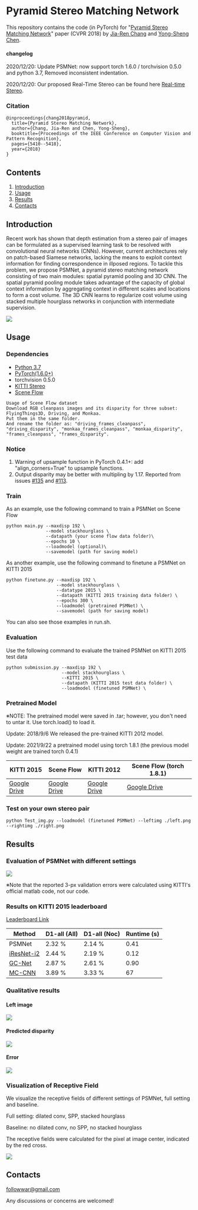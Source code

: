 # Pyramid Stereo Matching Network

This repository contains the code (in PyTorch) for "[Pyramid Stereo Matching Network](https://arxiv.org/abs/1803.08669)" paper (CVPR 2018) by [Jia-Ren Chang](https://jiarenchang.github.io/) and [Yong-Sheng Chen](https://people.cs.nctu.edu.tw/~yschen/).

#### changelog

2020/12/20: Update PSMNet: now support torch 1.6.0 / torchvision 0.5.0 and python 3.7, Removed inconsistent indentation.

2020/12/20: Our proposed Real-Time Stereo can be found here [Real-time Stereo](https://github.com/JiaRenChang/RealtimeStereo).

### Citation

```
@inproceedings{chang2018pyramid,
  title={Pyramid Stereo Matching Network},
  author={Chang, Jia-Ren and Chen, Yong-Sheng},
  booktitle={Proceedings of the IEEE Conference on Computer Vision and Pattern Recognition},
  pages={5410--5418},
  year={2018}
}
```

## Contents

1. [Introduction](#introduction)
2. [Usage](#usage)
3. [Results](#results)
4. [Contacts](#contacts)

## Introduction

Recent work has shown that depth estimation from a stereo pair of images can be formulated as a supervised learning task to be resolved with convolutional neural networks (CNNs). However, current architectures rely on patch-based Siamese networks, lacking the means to exploit context information for finding correspondence in illposed regions. To tackle this problem, we propose PSMNet, a pyramid stereo matching network consisting of two main modules: spatial pyramid pooling and 3D CNN. The spatial pyramid pooling module takes advantage of the capacity of global context information by aggregating context in different scales and locations to form a cost volume. The 3D CNN learns to regularize cost volume using stacked multiple hourglass networks in conjunction with intermediate supervision.

<img align="center" src="https://user-images.githubusercontent.com/11732099/43501836-1d32897c-958a-11e8-8083-ad41ec26be17.jpg">

## Usage

### Dependencies

- [Python 3.7](https://www.python.org/downloads/)
- [PyTorch(1.6.0+)](http://pytorch.org)
- torchvision 0.5.0
- [KITTI Stereo](http://www.cvlibs.net/datasets/kitti/eval_stereo.php)
- [Scene Flow](https://lmb.informatik.uni-freiburg.de/resources/datasets/SceneFlowDatasets.en.html)

```
Usage of Scene Flow dataset
Download RGB cleanpass images and its disparity for three subset: FlyingThings3D, Driving, and Monkaa.
Put them in the same folder.
And rename the folder as: "driving_frames_cleanpass", "driving_disparity", "monkaa_frames_cleanpass", "monkaa_disparity", "frames_cleanpass", "frames_disparity".
```

### Notice

1. Warning of upsample function in PyTorch 0.4.1+: add "align_corners=True" to upsample functions.
2. Output disparity may be better with multipling by 1.17. Reported from issues [#135](https://github.com/JiaRenChang/PSMNet/issues/135) and [#113](https://github.com/JiaRenChang/PSMNet/issues/113).

### Train

As an example, use the following command to train a PSMNet on Scene Flow

```
python main.py --maxdisp 192 \
               --model stackhourglass \
               --datapath (your scene flow data folder)\
               --epochs 10 \
               --loadmodel (optional)\
               --savemodel (path for saving model)
```

As another example, use the following command to finetune a PSMNet on KITTI 2015

```
python finetune.py --maxdisp 192 \
                   --model stackhourglass \
                   --datatype 2015 \
                   --datapath (KITTI 2015 training data folder) \
                   --epochs 300 \
                   --loadmodel (pretrained PSMNet) \
                   --savemodel (path for saving model)
```

You can also see those examples in run.sh.

### Evaluation

Use the following command to evaluate the trained PSMNet on KITTI 2015 test data

```
python submission.py --maxdisp 192 \
                     --model stackhourglass \
                     --KITTI 2015 \
                     --datapath (KITTI 2015 test data folder) \
                     --loadmodel (finetuned PSMNet) \
```

### Pretrained Model

※NOTE: The pretrained model were saved in .tar; however, you don't need to untar it. Use torch.load() to load it.

Update: 2018/9/6 We released the pre-trained KITTI 2012 model.

Update: 2021/9/22 a pretrained model using torch 1.8.1 (the previous model weight are trained torch 0.4.1)

| KITTI 2015 |  Scene Flow | KITTI 2012 | Scene Flow (torch 1.8.1)
|---|---|---|---|
|[Google Drive](https://drive.google.com/file/d/1pHWjmhKMG4ffCrpcsp_MTXMJXhgl3kF9/view?usp=sharing)|[Google Drive](https://drive.google.com/file/d/1xoqkQ2NXik1TML_FMUTNZJFAHrhLdKZG/view?usp=sharing)|[Google Drive](https://drive.google.com/file/d/1p4eJ2xDzvQxaqB20A_MmSP9-KORBX1pZ/view?usp=sharing)| [Google Drive](https://drive.google.com/file/d/1NDKrWHkwgMKtDwynXVU12emK3G5d5kkp/view?usp=sharing)

### Test on your own stereo pair

```
python Test_img.py --loadmodel (finetuned PSMNet) --leftimg ./left.png --rightimg ./right.png
```

## Results

### Evaluation of PSMNet with different settings

<img align="center" src="https://user-images.githubusercontent.com/11732099/37817886-45a12ece-2eb3-11e8-8254-ae92c723b2f6.png">

※Note that the reported 3-px validation errors were calculated using KITTI's official matlab code, not our code.

### Results on KITTI 2015 leaderboard

[Leaderboard Link](http://www.cvlibs.net/datasets/kitti/eval_scene_flow.php?benchmark=stereo)

| Method | D1-all (All) | D1-all (Noc)| Runtime (s) |
|---|---|---|---|
| PSMNet | 2.32 % | 2.14 % | 0.41 |
| [iResNet-i2](https://arxiv.org/abs/1712.01039) | 2.44 % | 2.19 % | 0.12 |
| [GC-Net](https://arxiv.org/abs/1703.04309) | 2.87 % | 2.61 % | 0.90 |
| [MC-CNN](https://github.com/jzbontar/mc-cnn) | 3.89 % | 3.33 % | 67 |

### Qualitative results

#### Left image

<img align="center" src="http://www.cvlibs.net/datasets/kitti/results/efb9db97938e12a20b9c95ce593f633dd63a2744/image_0/000004_10.png">

#### Predicted disparity

<img align="center" src="http://www.cvlibs.net/datasets/kitti/results/efb9db97938e12a20b9c95ce593f633dd63a2744/result_disp_img_0/000004_10.png">

#### Error

<img align="center" src="http://www.cvlibs.net/datasets/kitti/results/efb9db97938e12a20b9c95ce593f633dd63a2744/errors_disp_img_0/000004_10.png">

### Visualization of Receptive Field

We visualize the receptive fields of different settings of PSMNet, full setting and baseline.

Full setting: dilated conv, SPP, stacked hourglass

Baseline: no dilated conv, no SPP, no stacked hourglass

The receptive fields were calculated for the pixel at image center, indicated by the red cross.

<img align="center" src="https://user-images.githubusercontent.com/11732099/37876179-6d6dd97e-307b-11e8-803e-bcdbec29fb94.png">

## Contacts
<followwar@gmail.com>

Any discussions or concerns are welcomed!
